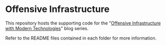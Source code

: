 # Offensive Infrastructure

This repository hosts the supporting code for the "[Offensive Infrastructure with Modern Technologies](https://www.marcolancini.it/offensive-infrastructure/)" blog series.

Refer to the README files contained in each folder for more information.
